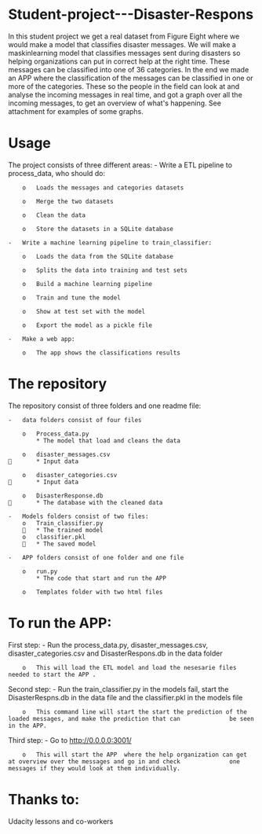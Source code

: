 # Student-project---Disaster-Respons
In this student project we get a real dataset from Figure Eight where we would make a model that classifies disaster messages. We will make a maskinlearning model that classifies messages sent during disasters so helping organizations can put in correct help at the right time. These messages can be classified into one of 36 categories. In the end we made an APP where the classification of the messages can be classified in one or more of the categories. These so the people in the field can look at and analyse the incoming messages in real time, and got a graph over all the incoming messages, to get an overview of what's happening. See attachment for examples of some graphs.

 
# Usage
The project consists of three different areas:
	-	Write a ETL pipeline to process_data, who should do:
	
 	 	o	Loads the messages and categories datasets
		
  		o	Merge the two datasets
	
  		o	Clean the data
	
  		o	Store the datasets in a SQLite database
	
	-	Write a machine learning pipeline to train_classifier:
	
  		o	Loads the data from the SQLite database
		
  		o	Splits the data into training and test sets
		
  		o	Build a machine learning pipeline 
		
  		o	Train and tune the model
		
  		o	Show at test set with the model
		
  		o	Export the model as a pickle file
		
	-	Make a web app:
	
  		o	The app shows the classifications results
 
# The repository
The repository consist of three folders and one readme file:
	
	-	data folders consist of four files
	
		o	Process_data.py
			* The model that load and cleans the data

		o	disaster_messages.csv
			* Input data

		o	disaster_categories.csv
			* Input data

		o	DisasterResponse.db
			* The database with the cleaned data

	-	Models folders consist of two files:
		o	Train_classifier.py
			* The trained model
		o	classifier.pkl
			* The saved model
		
	-	APP folders consist of one folder and one file

		o	run.py
			* The code that start and run the APP

		o	Templates folder with two html files
		
# To run the APP:
First step:
	-	Run the process_data.py, disaster_messages.csv, disaster_categories.csv and DisasterRespons.db in the data folder
	
		o	This will load the ETL model and load the nesesarie files needed to start the APP .

Second step:
	- 	Run the train_classifier.py in the models fail, start the DisasterRespns.db in the data file and the classifier.pkl in 			the models file

		o	This command line will start the start the prediction of the loaded messages, and make the prediction that can 				be seen in the APP.
	
Third step:
	- 	Go to http://0.0.0.0:3001/

		o	This will start the APP  where the help organization can get at overview over the messages and go in and check 				one messages if they would look at them individually.
	
# Thanks to:
Udacity lessons and co-workers


